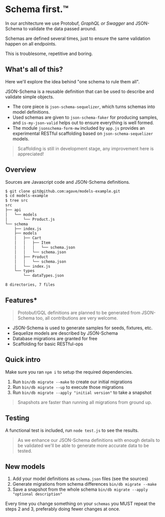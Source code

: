 
# Schema first.™

In our architecture we use Protobuf, _GraphQL or Swagger_ and JSON-Schema to validate the data passed around.

Schemas are defined several times, just to ensure the same validation happen on all endpoints.

This is troublesome, repetitive and boring.

## What's all of this?

Here we'll explore the idea behind "one schema to rule them all".

JSON-Schema is a reusable definition that can be used to describe and validate simple objects.

- The core piece is `json-schema-sequelizer`, which turns schemas into model definitions.
- Used schemas are given to `json-schema-faker` for producing samples, and `is-my-json-valid` helps out to ensure everything is well formed.
- The module `jsonschema-form-mw` included by `app.js` provides an experimental RESTful scaffolding based on `json-schema-sequelizer` models.

> Scaffolding is still in development stage, any improvement here is appreciated!

## Overview

Sources are Javascript code and JSON-Schema definitions.

```bash
$ git clone git@github.com:agave/models-example.git
$ cd models-example
$ tree src
src
├── api
│   └── models
│       └── Product.js
└── schema
    ├── index.js
    ├── models
    │   ├── Cart
    │   │   ├── Item
    │   │   │   └── schema.json
    │   │   └── schema.json
    │   ├── Product
    │   │   └── schema.json
    │   └── index.js
    └── types
        └── dataTypes.json

8 directories, 7 files
```

## Features*

> Protobuf/GQL definitions are planned to be generated from JSON-Schema too, all contributions are very welcome.

- JSON-Schema is used to generate samples for seeds, fixtures, etc.
- Sequelize models are described by JSON-Schema
- Database migrations are granted for free
- Scaffolding for basic RESTful-ops

## Quick intro

Make sure you ran `npm i` to setup the required dependencies.

1. Run `bin/db migrate --make` to create our initial migrations
2. Run `bin/db migrate --up` to execute those migrations
3. Run `bin/db migrate --apply "initial version"` to take a snapshot

> Snapshots are faster than running all migrations from ground up.

## Testing

A functional test is included, run `node test.js` to see the results.

> As we enhance our JSON-Schema definitions with enough details to be validated we'll be able to generate more accurate data to be tested.

## New models

1. Add your model definitions as `schema.json` files (see the sources)
2. Generate  migrations from schema differences `bin/db migrate --make`
3. Save a snapshot from the whole schema `bin/db migrate --apply "optional description"`

Every time you change something on your `schemas` you MUST repeat the steps 2 and 3, preferably doing fewer changes at once.

